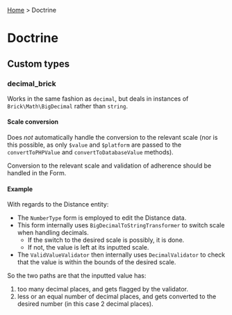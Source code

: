 [Home](../README.md) > Doctrine

# Doctrine

## Custom types

### decimal_brick

Works in the same fashion as `decimal`, but deals in instances of `Brick\Math\BigDecimal` rather than `string`.

#### Scale conversion

Does *not* automatically handle the conversion to the relevant scale (nor is this possible, as only `$value` and `$platform` are passed to the `convertToPHPValue` and `convertToDatabaseValue` methods).

Conversion to the relevant scale and validation of adherence should be handled in the Form.

#### Example

With regards to the Distance entity:

* The `NumberType` form is employed to edit the Distance data.
* This form internally uses `BigDecimalToStringTransformer` to switch scale when handling decimals.
  * If the switch to the desired scale is possibly, it is done.
  * If not, the value is left at its inputted scale.
* The `ValidValueValidator` then internally uses `DecimalValidator` to check that the value is within the bounds of the desired scale.

So the two paths are that the inputted value has:

1) too many decimal places, and gets flagged by the validator.
2) less or an equal number of decimal places, and gets converted to the desired number (in this case 2 decimal places).

